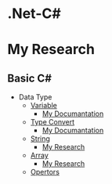 # .Net-C#

# My Research 

## Basic C#
- Data Type
    - [Variable](https://github.com/DrMadWill/PragmatechCsharpProject/blob/main/MyResearch/1_Foundation/1_2_Varyable/Program.cs)
        - [My Documantation](https://github.com/DrMadWill/PragmatechCsharpProject/blob/main/MyResearch/Documatation/Documatation.md#variable)
    - [Type Convert](https://github.com/DrMadWill/PragmatechCsharpProject/blob/main/MyResearch/1_Foundation/1_3_data_type_convert/data_type_convert/Program.cs)
        - [My Documantation](https://github.com/DrMadWill/PragmatechCsharpProject/blob/main/MyResearch/Documatation/Documatation.md#type-convert)
    - [String](https://github.com/DrMadWill/PragmatechCsharpProject/blob/main/MyResearch/1_Foundation/1_4_String/1_4_String/Program.cs)
        - [My Research](https://github.com/DrMadWill/PragmatechCsharpProject/blob/main/MyResearch/Documatation/Documatation.md#string)
    - [Array](https://github.com/DrMadWill/PragmatechCsharpProject/blob/main/MyResearch/1_Foundation/1_5_Array/1_5_Array/Program.cs)
        - [My Research](https://github.com/DrMadWill/PragmatechCsharpProject/blob/main/MyResearch/Documatation/Documatation.md#array)
    - [Opertors]()
    

